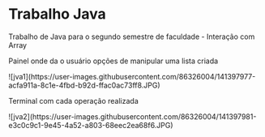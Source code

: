 # Trabalho Java
 Trabalho de Java para o segundo semestre de faculdade - Interação com Array
 
 <p> Painel onde da o usuário opções de manipular uma lista criada</p>
![jva1](https://user-images.githubusercontent.com/86326004/141397977-acfa911a-8c1e-4fbd-b92d-ffac0ac73ff8.JPG)
<br>
<p> Terminal com cada operação realizada</p>
![jva2](https://user-images.githubusercontent.com/86326004/141397981-e3c0c9c1-9e45-4a52-a803-68eec2ea68f6.JPG)

